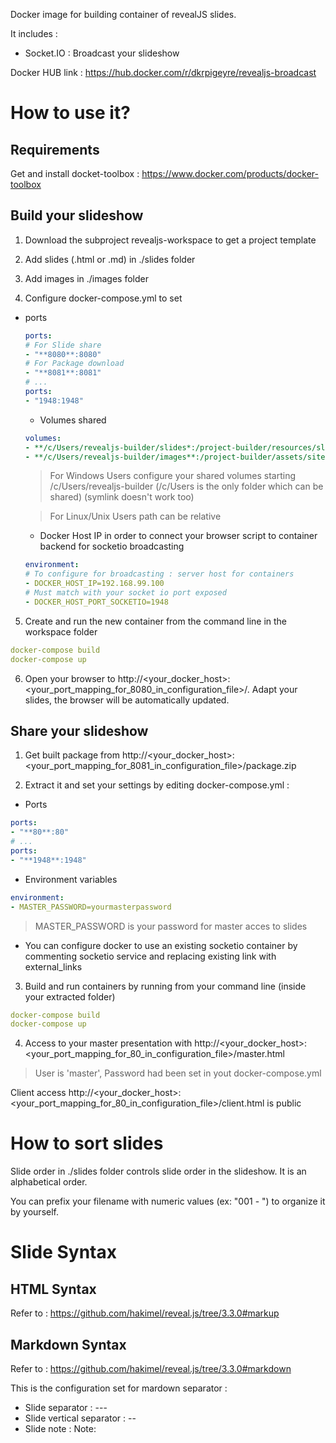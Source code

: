 Docker image for building container of revealJS slides.

It includes :
- Socket.IO : Broadcast your slideshow

Docker HUB link : https://hub.docker.com/r/dkrpigeyre/revealjs-broadcast

# How to use it?

## Requirements

Get and install docket-toolbox : https://www.docker.com/products/docker-toolbox

## Build your slideshow

1. Download the subproject revealjs-workspace to get a project template

2. Add slides (.html or .md) in ./slides folder

3. Add images in ./images folder

4. Configure docker-compose.yml to set

- ports
  
  ```yml
  ports:
  # For Slide share
  - "**8080**:8080"
  # For Package download
  - "**8081**:8081"
  # ...
  ports:
  - "1948:1948" 
  ```
  
  - Volumes shared
  
  ```yml
  volumes:
  - **/c/Users/revealjs-builder/slides*:/project-builder/resources/slides
  - **/c/Users/revealjs-builder/images**:/project-builder/assets/site/images
  ```
  
  > For Windows Users configure your shared volumes starting /c/Users/revealjs-builder (/c/Users is the only folder which can be shared) (symlink doesn't work too)
  
  > For Linux/Unix Users path can be relative
  
  - Docker Host IP in order to connect your browser script to container backend for socketio broadcasting
  
  ```yml
  environment:
  # To configure for broadcasting : server host for containers
  - DOCKER_HOST_IP=192.168.99.100
  # Must match with your socket io port exposed
  - DOCKER_HOST_PORT_SOCKETIO=1948
  ```
  
5. Create and run the new container from the command line in the workspace folder
  
  ```yml
  docker-compose build
  docker-compose up
  ```
  
6. Open your browser to  http://<your_docker_host>:<your_port_mapping_for_8080_in_configuration_file>/. Adapt your slides, the browser will be automatically updated.

## Share your slideshow

1. Get built package from http://<your_docker_host>:<your_port_mapping_for_8081_in_configuration_file>/package.zip

2. Extract it and set your settings by editing docker-compose.yml :
  
  - Ports
  
  ```yml
  ports:
  - "**80**:80"   
  # ...
  ports:
  - "**1948**:1948" 
  ```
  
  - Environment variables
  
  ```yml
  environment:
  - MASTER_PASSWORD=yourmasterpassword
  ```
  
  > MASTER_PASSWORD is your password for master acces to slides
  
  - You can configure docker to use an existing socketio container by commenting socketio service and replacing existing link with external_links
  
3. Build and run containers by running from your command line (inside your extracted folder)
  
  ```yml
  docker-compose build
  docker-compose up
  ```
  
4. Access to your master presentation with http://<your_docker_host>:<your_port_mapping_for_80_in_configuration_file>/master.html
  
  > User is 'master', Password had been set in yout docker-compose.yml
  
  Client access http://<your_docker_host>:<your_port_mapping_for_80_in_configuration_file>/client.html is public
  
# How to sort slides

Slide order in ./slides folder controls slide order in the slideshow. It is an alphabetical order.

You can prefix your filename with numeric values (ex: "001 - ") to organize it by yourself.

# Slide Syntax

## HTML Syntax

Refer to : https://github.com/hakimel/reveal.js/tree/3.3.0#markup

## Markdown Syntax

Refer to : https://github.com/hakimel/reveal.js/tree/3.3.0#markdown

This is the configuration set for mardown separator :

- Slide separator : ---
- Slide vertical separator : --
- Slide note : Note: 